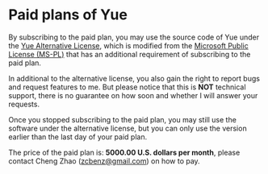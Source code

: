 # Paid plans of Yue

By subscribing to the paid plan, you may use the source code of Yue under the
[Yue Alternative License](./ALTERNATIVE_LICENSE), which is modified from the
[Microsoft Public License (MS-PL)](https://opensource.org/licenses/MS-PL) that
has an additional requirement of subscribing to the paid plan.

In additional to the alternative license, you also gain the right to report
bugs and request features to me. But please notice that this is __NOT__
technical support, there is no guarantee on how soon and whether I will answer
your requests.

Once you stopped subscribing to the paid plan, you may still use the software
under the alternative license, but you can only use the version earlier than the
last day of your paid plan.

The price of the paid plan is: __5000.00 U.S. dollars per month__, please
contact Cheng Zhao (zcbenz@gmail.com) on how to pay.
